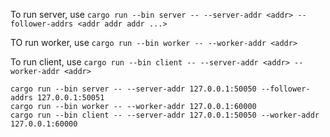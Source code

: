 To run server, use `cargo run --bin server -- --server-addr <addr> --follower-addrs <addr addr addr ...>`

TO run worker, use `cargo run --bin worker -- --worker-addr <addr>`

To run client, use `cargo run --bin client -- --server-addr <addr> --worker-addr <addr>`

```
cargo run --bin server -- --server-addr 127.0.0.1:50050 --follower-addrs 127.0.0.1:50051
cargo run --bin worker -- --worker-addr 127.0.0.1:60000
cargo run --bin client -- --server-addr 127.0.0.1:50050 --worker-addr 127.0.0.1:60000
```